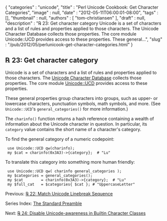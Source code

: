 {
   "categories" : "unicode",
   "title" : "Perl Unicode Cookbook: Get Character Categories",
   "image" : null,
   "date" : "2012-05-11T06:00:01-08:00",
   "tags" : [],
   "thumbnail" : null,
   "authors" : [
      "tom-christiansen"
   ],
   "draft" : null,
   "description" : "℞ 23: Get character category Unicode is a set of characters and a list of rules and properties applied to those characters. The Unicode Character Database collects those properties. The core module Unicode::UCD provides access to these properties. These general...",
   "slug" : "/pub/2012/05/perlunicook-get-character-categories.html"
}



℞ 23: Get character category
----------------------------

Unicode is a set of characters and a list of rules and properties applied to those characters. The [Unicode Character Database](http://www.unicode.org/ucd/) collects those properties. The core module [Unicode::UCD](http://search.cpan.org/perldoc?Unicode::UCD) provides access to these properties.

These general properties group characters into groups, such as upper- or lowercase characters, punctuation symbols, math symbols, and more. (See `Unicode::UCD`'s `general_categories()` for more information.)

The `charinfo()` function returns a hash reference containing a wealth of information about the Unicode character in question. In particular, its `category` value contains the short name of a character's category.

To find the general category of a numeric codepoint:

     use Unicode::UCD qw(charinfo);
     my $cat = charinfo(0x3A3)->{category};  # "Lu"

To translate this category into something more human friendly:

     use Unicode::UCD qw( charinfo general_categories );
     my $categories = general_categories();
     my $cat        = charinfo(0x3A3)->{category};  # "Lu"
     my $full_cat   = $categories{ $cat }; # "UppercaseLetter"

Previous: [℞ 22: Match Unicode Linebreak Sequence](/pub/2012/05/perlunicook-match-unicode-linebreak-sequence.html)

Series Index: [The Standard Preamble](/pub/2012/04/perlunicook-standard-preamble.html)

Next: [℞ 24: Disable Unicode-awareness in Builtin Character Classes](/pub/2012/05/perlunicook-disable-unicode-awareness-in-builtin-character-classes.html)
